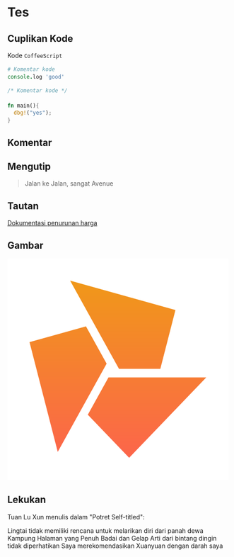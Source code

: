 [Komentar global penurunan harga]:#

# Tes

## Cuplikan Kode

Kode `CoffeeScript`

```coffee
# Komentar kode
console.log 'good'


```

```rust
/* Komentar kode */

fn main(){
  dbg!("yes");
}
```

## Komentar

<!-- HTML 注释 --> 

<!-- 多行注释 --> 

## Mengutip

> Jalan ke Jalan, sangat Avenue

## Tautan

[Dokumentasi penurunan harga](https://github.com/xxai-art/xxai-art-md)

## Gambar

![xxAI.Identitas Merek Seni](https://raw.githubusercontent.com/xxai-art/web/main/file/svg/logo.svg)

## Lekukan

Tuan Lu Xun menulis dalam "Potret Self-titled":

  Lingtai tidak memiliki rencana untuk melarikan diri dari panah dewa
  Kampung Halaman yang Penuh Badai dan Gelap
  Arti dari bintang dingin tidak diperhatikan
  Saya merekomendasikan Xuanyuan dengan darah saya
